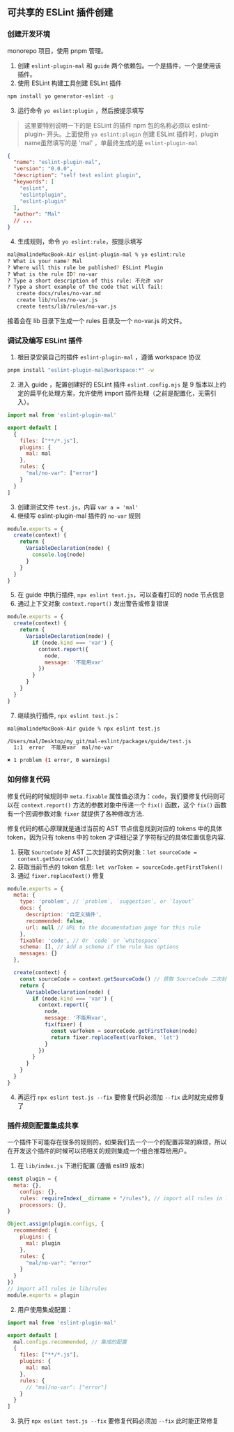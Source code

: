 ## 可共享的 ESLint 插件创建

### 创建开发环境
monorepo 项目，使用 pnpm 管理。  
1. 创建 `eslint-plugin-mal` 和 `guide` 两个依赖包。一个是插件，一个是使用该插件。  
2. 使用 ESLint 构建工具创建 ESLint 插件
```bash
npm install yo generator-eslint -g
```
3. 运行命令 `yo eslint:plugin` ，然后按提示填写
> 这里要特别说明一下的是 ESLint 的插件 npm 包的名称必须以 eslint-plugin- 开头。上面使用 `yo eslint:plugin` 创建 ESLint 插件时，plugin name虽然填写的是 'mal' ，单最终生成的是 `eslint-plugin-mal`

```json
{
  "name": "eslint-plugin-mal",
  "version": "0.0.0",
  "description": "self test eslint plugin",
  "keywords": [
    "eslint",
    "eslintplugin",
    "eslint-plugin"
  ],
  "author": "Mal"
  // ...
}
```
4. 生成规则，命令 `yo eslint:rule`，按提示填写
```bash
mal@malindeMacBook-Air eslint-plugin-mal % yo eslint:rule
? What is your name? Mal
? Where will this rule be published? ESLint Plugin
? What is the rule ID? no-var
? Type a short description of this rule: 不允许 var
? Type a short example of the code that will fail: 
   create docs/rules/no-var.md
   create lib/rules/no-var.js
   create tests/lib/rules/no-var.js
```
接着会在 lib 目录下生成一个 rules 目录及一个 no-var.js 的文件。

### 调试及编写 ESLint 插件
1. 根目录安装自己的插件 `eslint-plugin-mal` ，遵循 workspace 协议
```bash
pnpm install "eslint-plugin-mal@workspace:*" -w
```
2. 进入 guide ，配置创建好的 ESLint 插件
`eslint.config.mjs` 是 9 版本以上约定的扁平化处理方案，允许使用 import 插件处理（之前是配置化，无需引入）。  
```js
import mal from 'eslint-plugin-mal'

export default [
  { 
    files: ["**/*.js"], 
    plugins: {
      mal: mal
    },
    rules: {
      "mal/no-var": ["error"]
    }
  }
]
```
3. 创建测试文件 `test.js`，内容 `var a = 'mal'`
4. 继续写 eslint-plugin-mal 插件的 `no-var` 规则
```js
module.exports = {
  create(context) {
    return {
      VariableDeclaration(node) {
        console.log(node)
      }
    }
  }
}
```
5. 在 guide 中执行插件, `npx eslint test.js`，可以查看打印的 node 节点信息
6. 通过上下文对象 `context.report()` 发出警告或修复错误
```js
module.exports = {
  create(context) {
    return {
      VariableDeclaration(node) {
        if (node.kind === 'var') {
          context.report({
            node,
            message: '不能用var'
          })
        }
      }
    }
  }
}
```
7. 继续执行插件, `npx eslint test.js`：
```bash
mal@malindeMacBook-Air guide % npx eslint test.js

/Users/mal/Desktop/my_git/mal-eslint/packages/guide/test.js
  1:1  error  不能用var  mal/no-var

✖ 1 problem (1 error, 0 warnings)
```

### 如何修复代码
修复代码的时候规则中 `meta.fixable` 属性值必须为：`code`，我们要修复代码则可以在 `context.report()` 方法的参数对象中传递一个 `fix()` 函数，这个 `fix()` 函数有一个回调参数对象 `fixer` 就提供了各种修改方法.  

修复代码的核心原理就是通过当前的 AST 节点信息找到对应的 tokens 中的具体 token，因为只有 tokens 中的 token 才详细记录了字符标记的具体位置信息内容.  

1. 获取 `SourceCode` 对 AST 二次封装的实例对象：`let sourceCode = context.getSourceCode()` 
2. 获取当前节点的 token 信息: `let varToken = sourceCode.getFirstToken()`
3. 通过 `fixer.replaceText()` 修复
```js
module.exports = {
  meta: {
    type: 'problem', // `problem`, `suggestion`, or `layout`
    docs: {
      description: '自定义插件',
      recommended: false,
      url: null // URL to the documentation page for this rule
    },
    fixable: 'code', // Or `code` or `whitespace`
    schema: [], // Add a schema if the rule has options
    messages: {}
  },

  create(context) {
    const sourceCode = context.getSourceCode() // 获取 SourceCode 二次封装 AST 的实例
    return {
      VariableDeclaration(node) {
        if (node.kind === 'var') {
          context.report({
            node,
            message: '不能用var',
            fix(fixer) {
              const varToken = sourceCode.getFirstToken(node)
              return fixer.replaceText(varToken, 'let')
            }
          })
        }
      }
    }
  }
}
```
4. 再运行 `npx eslint test.js --fix` 要修复代码必须加 `--fix`
此时就完成修复了

### 插件规则配置集成共享
一个插件下可能存在很多的规则的，如果我们去一个一个的配置非常的麻烦，所以在开发这个插件的时候可以把相关的规则集成一个组合推荐给用户。

1. 在 `lib/index.js` 下进行配置 (遵循 eslit9 版本)
```js
const plugin = {
  meta: {},
	configs: {},
	rules: requireIndex(__dirname + "/rules"), // import all rules in lib/rules
	processors: {},
}

Object.assign(plugin.configs, {
  recommended: {
    plugins: {
      mal: plugin
    },
    rules: {
      "mal/no-var": "error"
    }
  }
})
// import all rules in lib/rules
module.exports = plugin
```
2. 用户使用集成配置：
```js
import mal from 'eslint-plugin-mal'

export default [
  mal.configs.recommended, // 集成的配置
  { 
    files: ["**/*.js"], 
    plugins: {
      mal: mal
    },
    rules: {
      // "mal/no-var": ["error"]
    }
  }
]
```
3. 执行 `npx eslint test.js --fix` 要修复代码必须加 `--fix`
此时能正常修复

